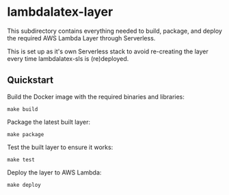 # lambdalatex-layer

This subdirectory contains everything needed to build, package, and deploy the
required AWS Lambda Layer through Serverless.

This is set up as it's own Serverless stack to avoid re-creating the layer
every time lambdalatex-sls is (re)deployed.

## Quickstart

Build the Docker image with the required binaries and libraries:

    make build

Package the latest built layer:

    make package

Test the built layer to ensure it works:

    make test

Deploy the layer to AWS Lambda:

    make deploy
